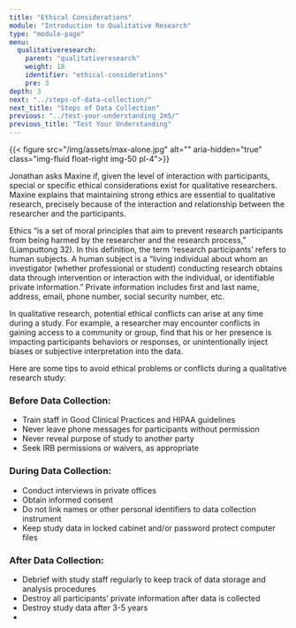 ```yaml
---
title: "Ethical Considerations"
module: "Introduction to Qualitative Research"
type: "module-page"
menu:
  qualitativeresearch:
    parent: "qualitativeresearch"
    weight: 18
    identifier: "ethical-considerations"
    pre: 3
depth: 3
next: "../steps-of-data-collection/"
next_title: "Steps of Data Collection"
previous: "../test-your-understanding_2m5/"
previous_title: "Test Your Understanding"
---
```


{{< figure src="/img/assets/max-alone.jpg" alt="" aria-hidden="true" class="img-fluid float-right img-50 pl-4">}}

Jonathan asks Maxine if, given the level of interaction with participants, special or specific ethical considerations exist for qualitative researchers. Maxine explains that maintaining strong ethics are essential to qualitative research, precisely because of the interaction and relationship between the researcher and the participants.

Ethics “is a set of moral principles that aim to prevent research participants from being harmed by the researcher and the research process,” (Liamputtong 32). In this definition, the term ‘research participants’ refers to human subjects. A human subject is a “living individual about whom an investigator (whether professional or student) conducting research obtains data through intervention or interaction with the individual, or identifiable private information.” Private information includes first and last name, address, email, phone number, social security number, etc.

In qualitative research, potential ethical conflicts can arise at any time during a study. For example, a researcher may encounter conflicts in gaining access to a community or group, find that his or her presence is impacting participants behaviors or responses, or unintentionally inject biases or subjective interpretation into the data.

Here are some tips to avoid ethical problems or conflicts during a qualitative research study:

<div class="row table-layout-display">
    <div class="col-12 col-md-4">
    <h3>Before Data Collection:</h3>
    <ul class="gridbox">
        <li>Train staff in Good Clinical Practices and HIPAA guidelines</li>
        <li>Never leave phone messages for participants without permission</li>
        <li>Never reveal purpose of study to another party</li>
        <li>Seek IRB permissions or waivers, as appropriate</li>
    </ul>
    </div>
    <div class="col-12 col-md-4">
    <h3>During Data Collection:</h3>
    <ul class="gridbox">
        <li>Conduct interviews in private offices</li>
        <li>Obtain informed consent</li>
        <li>Do not link names or other personal identifiers to data collection instrument</li>
        <li>Keep study data in locked cabinet and/or password protect computer files</li>
    </ul>
    </div>
    <div class="col-12 col-md-4">
    <h3>After Data Collection:</h3>
    <ul class="gridbox">
        <li>Debrief with study staff regularly to keep track of data storage and analysis procedures</li>
        <li>Destroy all participants’ private information after data is collected</li>
        <li>Destroy study data after 3-5 years</li>
        <li class="d-none d-md-block" aria-hidden="true"></li>
    </ul>
    </div>
</div>
